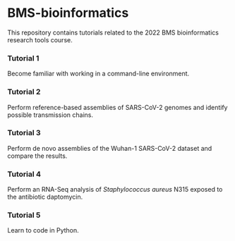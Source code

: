 # BMS-bioinformatics
This repository contains tutorials related to the 2022 BMS bioinformatics research tools course.

### Tutorial 1
Become familiar with working in a command-line environment.

### Tutorial 2
Perform reference-based assemblies of SARS-CoV-2 genomes and identify possible transmission chains.

### Tutorial 3
Perform de novo assemblies of the Wuhan-1 SARS-CoV-2 dataset and compare the results.

### Tutorial 4
Perform an RNA-Seq analysis of <i>Staphylococcus aureus</i> N315 exposed to the antibiotic daptomycin.

### Tutorial 5
Learn to code in Python.
